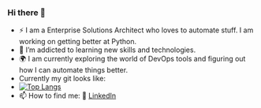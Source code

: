 ### Hi there 👋

- :zap: I am a Enterprise Solutions Architect who loves to automate stuff. I am working on getting better at Python. 
- 🌱 I’m addicted to learning new skills and technologies.
- :earth_africa: I am currently exploring the world of DevOps tools and figuring out how I can automate things better.
- Currently my git looks like:
- [![Top Langs](https://github-readme-stats.vercel.app/api/top-langs/?username=choudhary314)](https://github.com/anuraghazra/github-readme-stats)
- 📫 How to find me: 
   :office: [LinkedIn](https://www.linkedin.com/in/tarunchoudhary7/)
  
